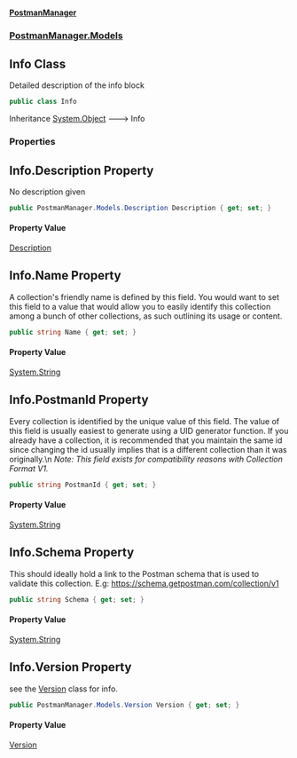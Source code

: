 #### [PostmanManager](PostmanManager.md 'PostmanManager')
### [PostmanManager.Models](PostmanManager.md#PostmanManager.Models 'PostmanManager.Models')

## Info Class

Detailed description of the info block

```csharp
public class Info
```

Inheritance [System.Object](https://docs.microsoft.com/en-us/dotnet/api/System.Object 'System.Object') &#129106; Info
### Properties

<a name='PostmanManager.Models.Info.Description'></a>

## Info.Description Property

No description given

```csharp
public PostmanManager.Models.Description Description { get; set; }
```

#### Property Value
[Description](Description.md 'PostmanManager.Models.Description')

<a name='PostmanManager.Models.Info.Name'></a>

## Info.Name Property

A collection's friendly name is defined by this field. 
You would want to set this field to a value that would 
allow you to easily identify this collection among a 
bunch of other collections, as such outlining its usage or content.

```csharp
public string Name { get; set; }
```

#### Property Value
[System.String](https://docs.microsoft.com/en-us/dotnet/api/System.String 'System.String')

<a name='PostmanManager.Models.Info.PostmanId'></a>

## Info.PostmanId Property

Every collection is identified by the unique value of 
this field. The value of this field is usually easiest 
to generate using a UID generator function. If you already 
have a collection, it is recommended that you maintain the 
same id since changing the id usually implies that is a 
different collection than it was originally.\n *Note: This 
field exists for compatibility reasons with Collection Format V1.*

```csharp
public string PostmanId { get; set; }
```

#### Property Value
[System.String](https://docs.microsoft.com/en-us/dotnet/api/System.String 'System.String')

<a name='PostmanManager.Models.Info.Schema'></a>

## Info.Schema Property

This should ideally hold a link to the Postman schema 
that is used to validate this collection. 
E.g: https://schema.getpostman.com/collection/v1

```csharp
public string Schema { get; set; }
```

#### Property Value
[System.String](https://docs.microsoft.com/en-us/dotnet/api/System.String 'System.String')

<a name='PostmanManager.Models.Info.Version'></a>

## Info.Version Property

see the [Version](Info.md#PostmanManager.Models.Info.Version 'PostmanManager.Models.Info.Version') class for info.

```csharp
public PostmanManager.Models.Version Version { get; set; }
```

#### Property Value
[Version](Version.md 'PostmanManager.Models.Version')